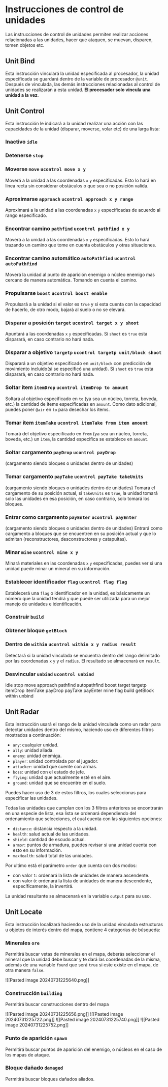 # Instrucciones de control de unidades

Las instrucciones de control de unidades permiten realizar acciones relacionadas a las unidades, hacer que ataquen, se muevan, disparen, tomen objetos etc.

## Unit Bind

Esta instrucción vinculará la unidad especificada al procesador, la unidad especificada se guardará dentro de la variable de procesador `@unit`. Después de vinculada, las demás instrucciones relacionadas al control de unidades se realizarán a esta unidad. **El procesador solo vincula una unidad a la vez**.

## Unit Control

Esta instrucción le indicará a la unidad realizar una acción con las capacidades de la unidad (disparar, moverse, volar etc) de una larga lista:

###  Inactivo `idle`

### Detenerse `stop`

### Moverse `move` `ucontrol move x y`

Moverá a la unidad a las coordenadas `x` `y` especificadas. Esto lo hará en linea recta sin considerar obstáculos o que sea o no posición valida.
### Aproximarse `approach` `ucontrol approach x y range`

Aproximará a la unidad a las coordenadas `x` `y` especificadas de acuerdo al rango especificado.
### Encontrar camino `pathfind` `ucontrol pathfind x y`

Moverá a la unidad a las coordenadas `x` `y` especificadas. Esto lo hará trazando un camino que tome en cuenta obstáculos y otras situaciones.
### Encontrar camino automático `autoPathfind` `ucontrol autoPathfind`

Moverá la unidad al punto de aparición enemigo o núcleo enemigo mas cercano de manera automática. Tomando en cuenta el camino.
### Propulsarse `boost` `ucontrol boost enable`

Propulsará a la unidad si el valor es `true` y si esta cuenta con la capacidad de hacerlo, de otro modo, bajará al suelo o no se elevará.
### Disparar a posición `target` `ucontrol target x y shoot`

Apuntará a las coordenadas `x` `y` especificadas. Si `shoot` es `true` esta disparará, en caso contrario no hará nada.

### Disparar a objetivo `targetp` `ucontrol targetp unit/block shoot`

Disparará a un objetivo especificado en `unit/block` con predicción de movimiento incluido(si se especificó una unidad). Si `shoot` es `true` esta disparará, en caso contrario no hará nada.

### Soltar item `itemDrop` `ucontrol itemDrop to amount`

Soltará al objetivo especificado en `to` (ya sea un núcleo, torreta, boveda, etc.) la cantidad de items especificadas en `amount`. Como dato adicional, puedes poner `@air` en `to` para desechar los items.
### Tomar item `itemTake` `ucontrol itemTake from item amount`

Tomará del objetivo especificado en `from` (ya sea un núcleo, torreta, boveda, etc.) un `item`, la cantidad especifica se establece en `amount`.

### Soltar cargamento `payDrop` `ucontrol payDrop`

(cargamento siendo bloques o unidades dentro de unidades) 
### Tomar cargamento `payTake` `ucontrol payTake takeUnits`

(cargamento siendo bloques o unidades dentro de unidades)  Tomará el cargamento de su posición actual, si `takeUnits` es `true`, la unidad tomará solo las unidades en esa posición, en caso contrario, solo tomará los bloques.
### Entrar como cargamento `payEnter` `ucontrol payEnter`

(cargamento siendo bloques o unidades dentro de unidades) Entrará como cargamento a bloques que se encuentren en su posición actual y que lo admitan (reconstructores, desconstructores y catapultas).
### Minar `mine` `ucontrol mine x y`

Minará materiales en las coordenadas `x` `y` especificadas, puedes ver si una unidad puede minar un mineral en su información.

### Establecer identificador `flag` `ucontrol flag flag`

Establecerá una `flag` o identificador en la unidad, es básicamente un número que la unidad tendrá y que puede ser utilizada para un mejor manejo de unidades e identificación.

### Construir `build`

### Obtener bloque `getBlock`

### Dentro de `within` `ucontrol within x y radius result`

Detectará si la unidad vinculada se encuentra dentro del rango delimitado por las coordenadas `x` `y` y el `radius`. El resultado se almacenará en `result`.
### Desvincular `unbind` `ucontrol unbind`

idle stop move approach pathfind autopathfind boost target targetp itemDrop itemTake payDrop payTake payEnter mine flag build getBlock within unbind

## Unit Radar

Esta instrucción usará el rango de la unidad vinculada como un radar para detectar unidades dentro del mismo, haciendo uso de diferentes filtros mostrados a continuación:

* `any`: cualquier unidad.
* `ally`: unidad aliada.
* `enemy`: unidad enemiga.
* `player`: unidad controlada por el jugador.
* `attacker`: unidad que cuente con armas.
* `boss`: unidad con el estado de jefe.
* `flying`: unidad que actualmente esté en el aire.
* `ground`: unidad que se encuentre en el suelo.

Puedes hacer uso de 3 de estos filtros, los cuales seleccionas para especificar las unidades.


Todas las unidades que cumplan con los 3 filtros anteriores se encontrarán en una especie de lista, esa lista se ordenará dependiendo del ordenamiento que selecciones, el cual cuenta con las siguientes opciones:

* `distance`: distancia respecto a la unidad.
* `health`: salud actual de las unidades.
* `shield`: cantidad de escudo actual.
* `armor`: puntos de armadura, puedes revisar si una unidad cuenta con esto en su información.
* `maxHealth`: salud total de las unidades.

Por ultimo está el parámetro `order` que cuenta con dos modos:

* con valor `1`: ordenará la lista de unidades de manera ascendente.
* con valor `0`: ordenará la lista de unidades de manera descendente, específicamente, la invertirá.

La unidad resultante se almacenará en la variable `output` para su uso.

## Unit Locate

Esta instrucción localizará haciendo uso de la unidad vinculada estructuras u objetos de interés dentro del mapa, contiene 4 categorías de búsqueda:

### Minerales `ore`

Permitirá buscar vetas de minerales en el mapa, deberás seleccionar el mineral que la unidad debe buscar y te dará las coordenadas de la misma, además de una variable `found` que será `true` si este existe en el mapa, de otra manera `false`.

![[Pasted image 20240731225640.png]]
### Construcción `building`

Permitirá buscar construcciones dentro del mapa 


![[Pasted image 20240731225656.png]]
![[Pasted image 20240731225722.png]]
![[Pasted image 20240731225740.png]]
![[Pasted image 20240731225752.png]]
### Punto de aparición `spawn`

Permitirá buscar puntos de aparición del enemigo, o núcleos en el caso de los mapas de ataque.
### Bloque dañado `damaged`

Permitirá buscar bloques dañados aliados.



